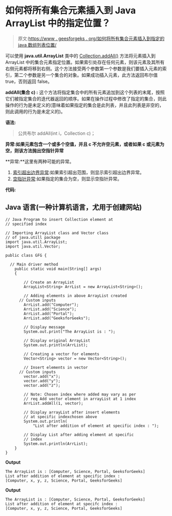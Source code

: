 # 如何将所有集合元素插入到 Java ArrayList 中的指定位置？

> 原文:[https://www . geesforgeks . org/如何将所有集合元素插入到指定的 java 数组列表位置/](https://www.geeksforgeeks.org/how-to-insert-all-the-collection-elements-to-the-specified-position-in-java-arraylist/)

可以使用 **java.util.ArrayList** 类中的 [Collection.addAll()](https://www.geeksforgeeks.org/collections-addall-method-in-java-with-examples/) 方法将元素插入到 ArrayList 中的集合元素指定位置。如果索引处存在任何元素，则该元素及其所有右侧元素都将移到右侧。这个方法接受两个参数第一个参数是我们要插入元素的索引，第二个参数是另一个集合的对象。如果成功插入元素，此方法返回布尔值 true，否则返回 false。

**addAll(集合 c) :** 这个方法将指定集合中的所有元素追加到这个列表的末尾，按照它们被指定集合的迭代器返回的顺序。如果在操作过程中修改了指定的集合，则此操作的行为是未定义的(意味着如果指定的集合是此列表，并且此列表是非空的，则此调用的行为是未定义的)。

**语法:**

> 公共布尔 addAll(int i，Collection c)；

**异常:**如果元素包含一个或多个空值，并且 c 不允许空元素，或者如果 c 或元素为空，则该方法抛出**空指针异常**

**异常:**这里有两种可能的异常。

1.  [索引超出边界异常](https://www.geeksforgeeks.org/understanding-array-indexoutofbounds-exception-in-java/):如果索引超出范围，则显示索引超出边界异常。
2.  [空指针异常](https://www.geeksforgeeks.org/null-pointer-exception-in-java/):如果指定的集合为空，则显示空指针异常。

**代码:**

## Java 语言(一种计算机语言，尤用于创建网站)

```
// Java Program to insert Collection element at
// specified index

// Importing ArrayList class and Vector class
// of java.utill package
import java.util.ArrayList;
import java.util.Vector;

public class GFG {

  // Main driver method
    public static void main(String[] args)
    {

        // Create an ArrayList
        ArrayList<String> ArrList = new ArrayList<String>();

        // Adding elements in above ArrayList created
      // Custom inputs
        ArrList.add("Computer");
        ArrList.add("Science");
        ArrList.add("Portal");
        ArrList.add("GeeksforGeeks");

        // Display message
        System.out.print("The ArrayList is : ");

        // Display original ArrayList
        System.out.println(ArrList);

        // Creating a vector for elements
        Vector<String> vector = new Vector<String>();

        // Insert elements in vector
      // Custom inputs
        vector.add("x");
        vector.add("y");
        vector.add("z");

        // Note: Chosen index where added may vary as per
        // req Add vector element in arrayList at 1 index
        ArrList.addAll(1, vector);

        // Display arrayList after insert elements
        // at specific indexchosen above
        System.out.println(
            "List after addition of element at specific index : ");

        // Display List after adding element at specific
        // index
        System.out.println(ArrList);
    }
}
```

**Output**

```
The ArrayList is : [Computer, Science, Portal, GeeksforGeeks]
List after addition of element at specific index : 
[Computer, x, y, z, Science, Portal, GeeksforGeeks]

```

**Output**

```
The ArrayList is : [Computer, Science, Portal, GeeksforGeeks]
List after addition of element at specifc index : 
[Computer, x, y, z, Science, Portal, GeeksforGeeks]
```